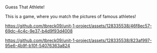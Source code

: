 Guess That Athlete!

This is a game, where you match the pictures of famous athletes!

https://github.com/tbreck09/unit-1-project/assets/128335538/46f8ec57-69dc-4c4c-9e37-b4d9f93d4008

[
](https://github.com/tbreck09/unit-1-project/assets/128335538/823af997-95e6-4b9f-b10f-54076363a824)https://github.com/tbreck09/unit-1-project/assets/128335538/823af997-95e6-4b9f-b10f-54076363a824
